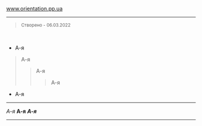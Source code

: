<a href="https://dmitriy-1986.github.io/Orientation/">www.orientation.pp.ua</a>
***

> <small>Створено - 06.03.2022</small>
<br>

* А-я
> А-я
>> А-я
>>>А-я
- А-я
***
*А-я*
**А-я**
***А-я***
***
